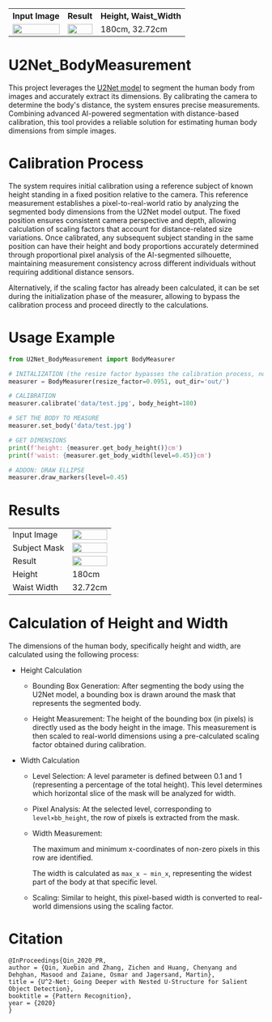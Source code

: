 <table style="width:100%">
  <tr>    
    <th>Input Image</th>
    <th>Result</th>
    <th>Height, Waist_Width</th>
  </tr>
  <tr>    
    <td><img src='data/test.jpg' width='100%'></td>    
    <td><img src='out/test_lines.png' width='100%'></td>
    <td>180cm, 32.72cm</td>    
  </tr>
</table>

# U2Net_BodyMeasurement

This project leverages the <a href='https://github.com/LeCongThuong/U2Net'>U2Net model</a> to segment the human body from images and accurately extract its dimensions.
By calibrating the camera to determine the body's distance, the system ensures precise measurements.
Combining advanced AI-powered segmentation with distance-based calibration, this tool provides a reliable solution for estimating human body dimensions from simple images.

# Calibration Process

The system requires initial calibration using a reference subject of known height standing in a fixed position relative to the camera. This reference measurement establishes a pixel-to-real-world ratio by analyzing the segmented body dimensions from the U2Net model output.
The fixed position ensures consistent camera perspective and depth, allowing calculation of scaling factors that account for distance-related size variations.
Once calibrated, any subsequent subject standing in the same position can have their height and body proportions accurately determined through proportional pixel analysis of the AI-segmented silhouette, maintaining measurement consistency across different individuals without requiring additional distance sensors.

Alternatively, if the scaling factor has already been calculated, it can be set during the initialization phase of the measurer, allowing to bypass the calibration process and proceed directly to the calculations.

# Usage Example

```py
from U2Net_BodyMeasurement import BodyMeasurer

# INITALIZATION (the resize factor bypasses the calibration process, no need to set it if you're going to calibrate)
measurer = BodyMeasurer(resize_factor=0.0951, out_dir='out/')

# CALIBRATION
measurer.calibrate('data/test.jpg', body_height=180)

# SET THE BODY TO MEASURE
measurer.set_body('data/test.jpg')

# GET DIMENSIONS
print(f'height: {measurer.get_body_height()}cm')
print(f'waist: {measurer.get_body_width(level=0.45)}cm')

# ADDON: DRAW ELLIPSE
measurer.draw_markers(level=0.45)
```

# Results

<table style="width:100%">
    <tbody>
      <tr>
        <td>Input Image</td>
        <td><img src='data/test.jpg' width='100%'></td>
      </tr>
      <tr>
        <td>Subject Mask</td>
        <td><img src='out/test_mask.png' width='100%'></td>
      </tr>
      <tr>        
        <td>Result</td>
        <td><img src='out/test_lines.png' width='100%'></td>
      </tr>
      <tr>
        <td>Height</td>
        <td>180cm</td>
      </tr>
      <tr>
        <td>Waist Width</td>
        <td>32.72cm</td>
      </tr>
    </tbody>
  
</table>

# Calculation of Height and Width

The dimensions of the human body, specifically height and width, are calculated using the following process:

- Height Calculation

  - Bounding Box Generation: After segmenting the body using the U2Net model, a bounding box is drawn around the mask that represents the segmented body.

  - Height Measurement: The height of the bounding box (in pixels) is directly used as the body height in the image. This measurement is then scaled to real-world dimensions using a pre-calculated scaling factor obtained during calibration.

- Width Calculation

  - Level Selection: A level parameter is defined between 0.1 and 1 (representing a percentage of the total height). This level determines which horizontal slice of the mask will be analyzed for width.

  - Pixel Analysis: At the selected level, corresponding to `level×bb_height`, the row of pixels is extracted from the mask.

  - Width Measurement:

    The maximum and minimum x-coordinates of non-zero pixels in this row are identified.

    The width is calculated as `max_x − min_x`, representing the widest part of the body at that specific level.

  - Scaling: Similar to height, this pixel-based width is converted to real-world dimensions using the scaling factor.

# Citation

```
@InProceedings{Qin_2020_PR,
author = {Qin, Xuebin and Zhang, Zichen and Huang, Chenyang and Dehghan, Masood and Zaiane, Osmar and Jagersand, Martin},
title = {U^2-Net: Going Deeper with Nested U-Structure for Salient Object Detection},
booktitle = {Pattern Recognition},
year = {2020}
}
```
